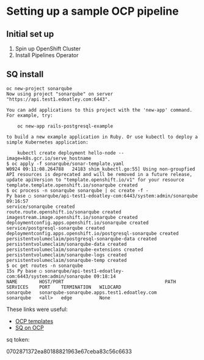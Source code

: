 Setting up a sample OCP pipeline
================================

## Initial set up

1. Spin up OpenShift Cluster
2. Install Pipelines Operator

## SQ install

```shell
oc new-project sonarqube
Now using project "sonarqube" on server "https://api.test1.edoatley.com:6443".

You can add applications to this project with the 'new-app' command. For example, try:

    oc new-app rails-postgresql-example

to build a new example application in Ruby. Or use kubectl to deploy a simple Kubernetes application:

    kubectl create deployment hello-node --image=k8s.gcr.io/serve_hostname
$ oc apply -f sonarqube/sonar-template.yaml
W0924 09:11:08.264788   24183 shim_kubectl.go:55] Using non-groupfied API resources is deprecated and will be removed in a future release, update apiVersion to "template.openshift.io/v1" for your resource
template.template.openshift.io/sonarqube created
$ oc process -n sonarqube sonarqube | oc create -f -                                                   Py base ○ sonarqube/api-test1-edoatley-com:6443/system:admin/sonarqube 09:16:57
service/sonarqube created
route.route.openshift.io/sonarqube created
imagestream.image.openshift.io/sonarqube created
deploymentconfig.apps.openshift.io/sonarqube created
service/postgresql-sonarqube created
deploymentconfig.apps.openshift.io/postgresql-sonarqube created
persistentvolumeclaim/postgresql-sonarqube-data created
persistentvolumeclaim/sonarqube-data created
persistentvolumeclaim/sonarqube-extensions created
persistentvolumeclaim/sonarqube-logs created
persistentvolumeclaim/sonarqube-temp created
$ oc get routes -n sonarqube                                                                       15s Py base ○ sonarqube/api-test1-edoatley-com:6443/system:admin/sonarqube 09:18:14
NAME        HOST/PORT                                     PATH   SERVICES    PORT    TERMINATION   WILDCARD
sonarqube   sonarqube-sonarqube.apps.test1.edoatley.com          sonarqube   <all>   edge          None
```

These links were useful:
- [OCP templates](https://docs.openshift.com/container-platform/4.2/openshift_images/using-templates.html#templates-creating-from-console_using-templates)
- [SQ on OCP](https://dale-bingham-cingulara.medium.com/setup-sonarqube-in-minishift-for-scanning-projects-through-jenkins-a70a6e2d93d3)

sq token:

0702871372ea80188821963e67ceba83c56c6633